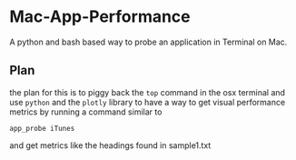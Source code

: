 # Mac-App-Performance
A python and bash based way to probe an application in Terminal on Mac.

## Plan
the plan for this is to piggy back the `top` command in the osx terminal and use `python` and the `plotly` library to have a way to get visual performance metrics by running a command similar to

```{bash}
app_probe iTunes
```

and get metrics like the headings found in sample1.txt